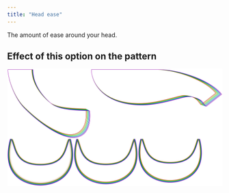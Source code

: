 ```yaml
---
title: "Head ease"
---
```


The amount of ease around your head.

## Effect of this option on the pattern

![This image shows the effect of this option by superimposing several variants that have a different value for this option](florent_headease_sample.svg "Effect of this option on the pattern")
